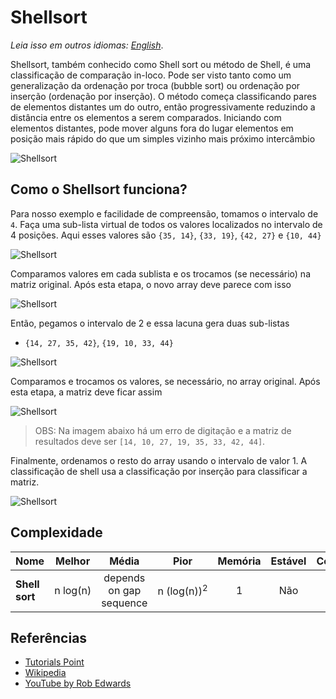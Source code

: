# Shellsort

_Leia isso em outros idiomas:_
[_English_](README.md).

Shellsort, também conhecido como Shell sort ou método de Shell,
é uma classificação de comparação in-loco. Pode ser visto tanto como um
generalização da ordenação por troca (bubble sort) ou ordenação
por inserção (ordenação por inserção). O método começa classificando
pares de elementos distantes um do outro, então progressivamente
reduzindo a distância entre os elementos a serem comparados. Iniciando
com elementos distantes, pode mover alguns fora do lugar
elementos em posição mais rápido do que um simples vizinho mais próximo
intercâmbio

![Shellsort](https://upload.wikimedia.org/wikipedia/commons/d/d8/Sorting_shellsort_anim.gif)

## Como o Shellsort funciona?

Para nosso exemplo e facilidade de compreensão, tomamos o intervalo
de `4`. Faça uma sub-lista virtual de todos os valores localizados no
intervalo de 4 posições. Aqui esses valores são
`{35, 14}`, `{33, 19}`, `{42, 27}` e `{10, 44}`

![Shellsort](https://www.tutorialspoint.com/data_structures_algorithms/images/shell_sort_gap_4.jpg)

Comparamos valores em cada sublista e os trocamos (se necessário)
na matriz original. Após esta etapa, o novo array deve
parece com isso

![Shellsort](https://www.tutorialspoint.com/data_structures_algorithms/images/shell_sort_step_1.jpg)

Então, pegamos o intervalo de 2 e essa lacuna gera duas sub-listas

- `{14, 27, 35, 42}`, `{19, 10, 33, 44}`

![Shellsort](https://www.tutorialspoint.com/data_structures_algorithms/images/shell_sort_gap_2.jpg)

Comparamos e trocamos os valores, se necessário, no array original.
Após esta etapa, a matriz deve ficar assim

![Shellsort](https://www.tutorialspoint.com/data_structures_algorithms/images/shell_sort_step_2.jpg)

> OBS: Na imagem abaixo há um erro de digitação e a matriz de resultados deve ser `[14, 10, 27, 19, 35, 33, 42, 44]`.

Finalmente, ordenamos o resto do array usando o intervalo de valor 1.
A classificação de shell usa a classificação por inserção para classificar a matriz.

![Shellsort](https://www.tutorialspoint.com/data_structures_algorithms/images/shell_sort.jpg)

## Complexidade

| Nome           |    Melhor     |          Média          |            Pior             | Memória | Estável | Comentários |
| -------------- | :-----------: | :---------------------: | :-------------------------: | :-----: | :-----: | :---------- |
| **Shell sort** | n&nbsp;log(n) | depends on gap sequence | n&nbsp;(log(n))<sup>2</sup> |    1    |   Não   |             |

## Referências

- [Tutorials Point](https://www.tutorialspoint.com/data_structures_algorithms/shell_sort_algorithm.htm)
- [Wikipedia](https://en.wikipedia.org/wiki/Shellsort)
- [YouTube by Rob Edwards](https://www.youtube.com/watch?v=ddeLSDsYVp8&index=79&list=PLLXdhg_r2hKA7DPDsunoDZ-Z769jWn4R8)
